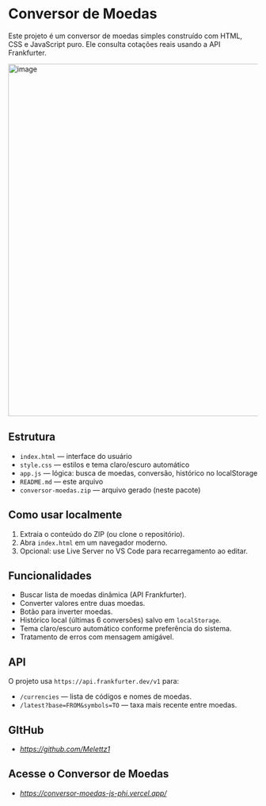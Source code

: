 # Conversor de Moedas

Este projeto é um conversor de moedas simples construído com HTML, CSS e JavaScript puro. Ele consulta cotações reais usando a API Frankfurter.

<img width="745" height="710" alt="image" src="https://github.com/user-attachments/assets/080f1855-9b4b-4345-bcc5-b1ebd1cee1e2" />


## Estrutura
- `index.html` — interface do usuário
- `style.css` — estilos e tema claro/escuro automático
- `app.js` — lógica: busca de moedas, conversão, histórico no localStorage
- `README.md` — este arquivo
- `conversor-moedas.zip` — arquivo gerado (neste pacote)

## Como usar localmente
1. Extraia o conteúdo do ZIP (ou clone o repositório).
2. Abra `index.html` em um navegador moderno.
3. Opcional: use Live Server no VS Code para recarregamento ao editar.

## Funcionalidades
- Buscar lista de moedas dinâmica (API Frankfurter).
- Converter valores entre duas moedas.
- Botão para inverter moedas.
- Histórico local (últimas 6 conversões) salvo em `localStorage`.
- Tema claro/escuro automático conforme preferência do sistema.
- Tratamento de erros com mensagem amigável.

## API
O projeto usa `https://api.frankfurter.dev/v1` para:
- `/currencies` — lista de códigos e nomes de moedas.
- `/latest?base=FROM&symbols=TO` — taxa mais recente entre moedas.

## GItHub
- *https://github.com/Melettz1*

## Acesse o Conversor de Moedas
- *https://conversor-moedas-js-phi.vercel.app/*
